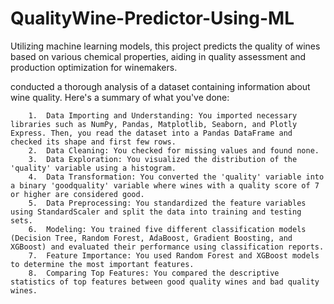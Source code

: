 # QualityWine-Predictor-Using-ML
Utilizing machine learning models, this project predicts the quality of wines based on various chemical properties, aiding in quality assessment and production optimization for winemakers.

conducted a thorough analysis of a dataset containing information about wine quality. Here's a summary of what you've done:

        1.	Data Importing and Understanding: You imported necessary libraries such as NumPy, Pandas, Matplotlib, Seaborn, and Plotly Express. Then, you read the dataset into a Pandas DataFrame and checked its shape and first few rows.
        2.	Data Cleaning: You checked for missing values and found none.
        3.	Data Exploration: You visualized the distribution of the 'quality' variable using a histogram.
        4.	Data Transformation: You converted the 'quality' variable into a binary 'goodquality' variable where wines with a quality score of 7 or higher are considered good.
        5.	Data Preprocessing: You standardized the feature variables using StandardScaler and split the data into training and testing sets.
        6.	Modeling: You trained five different classification models (Decision Tree, Random Forest, AdaBoost, Gradient Boosting, and XGBoost) and evaluated their performance using classification reports.
        7.	Feature Importance: You used Random Forest and XGBoost models to determine the most important features.
        8.	Comparing Top Features: You compared the descriptive statistics of top features between good quality wines and bad quality wines.
        
